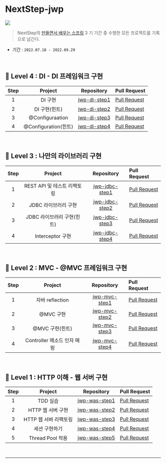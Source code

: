 # NextStep-jwp

<img src=https://i.imgur.com/7auQz8Z.png><br>

> NextStep의 [만들면서 배우는 스프링](https://edu.nextstep.camp/c/8fWRxNWU/) 3 기 기간 중 수행한 모든 프로젝트를 기록으로 남긴다.

* 기간 : ``2022.07.18 - 2022.09.29``

<br>

## 🐓 Level 4 : DI - DI 프레임워크 구현


| Step |      Project       |                              Repository                               | Pull Request |
|:---:|:------------------:|:---------------------------------------------------------------------:|:---|
| 1 |       DI 구현        |    [jwp-di-step1](https://github.com/headF1rst/jwp-di/tree/step1)     | [Pull Request](https://github.com/next-step/jwp-di/pull/129) |
| 2 |     DI 구현(힌트)      |    [jwp-di-step2](https://github.com/headF1rst/jwp-di/tree/step2)     | [Pull Request](https://github.com/next-step/jwp-di/pull/132) |
| 3 |  @Configuraation   | [jwp-di-step3]() | [Pull Request]() |
| 4 | @Configuration(힌트) | [jwp-di-step4]() | [Pull Request]() |

<br>

## 🐥 Level 3 : 나만의 라이브러리 구현

| Step |       Project       |                             Repository                             | Pull Request |
|:---:|:-------------------:|:------------------------------------------------------------------:|:---|
| 1 | REST API 및 테스트 리팩토링 | [jwp-jdbc-step1](https://github.com/headF1rst/jwp-jdbc/tree/step1) | [Pull Request](https://github.com/next-step/jwp-jdbc/pull/166) |
| 2 |    JDBC 라이브러리 구현    | [jwp-jdbc-step2](https://github.com/headF1rst/jwp-jdbc/tree/step2) | [Pull Request](https://github.com/next-step/jwp-jdbc/pull/175) |
| 3 |  JDBC 라이브러리 구현(힌트)  | [jwp-jdbc-step3](https://github.com/headF1rst/jwp-jdbc/tree/step3) | [Pull Request](https://github.com/next-step/jwp-jdbc/pull/180) |
| 4 |   Interceptor 구현    | [jwp-jdbc-step4](https://github.com/headF1rst/jwp-jdbc/tree/step4) | [Pull Request](https://github.com/next-step/jwp-jdbc/pull/186) |

<br>

## 🐣 Level 2 : MVC - @MVC 프레임워크 구현

| Step |       Project        |                            Repository                            | Pull Request                                                  |
|:---:|:--------------------:|:----------------------------------------------------------------:|:--------------------------------------------------------------|
| 1 |    자바 reflection     | [jwp-mvc-step1](https://github.com/headF1rst/jwp-mvc/tree/step1) | [Pull Request](https://github.com/next-step/jwp-mvc/pull/225) |
| 2 |       @MVC 구현        | [jwp-mvc-step2](https://github.com/headF1rst/jwp-mvc/tree/step2) | [Pull Request](https://github.com/next-step/jwp-mvc/pull/239) |
| 3 |     @MVC 구현(힌트)      | [jwp-mvc-step3](https://github.com/headF1rst/jwp-mvc/tree/step3) | [Pull Request](https://github.com/next-step/jwp-mvc/pull/245) |
| 4 | Controller 메소드 인자 매핑 | [jwp-mvc-step4](https://github.com/headF1rst/jwp-mvc/tree/step4) | [Pull Request](https://github.com/next-step/jwp-mvc/pull/257)                                              |

<br>

## 🥚 Level 1 : HTTP 이해 - 웹 서버 구현

| Step |    Project     |                            Repository                            | Pull Request |
|:----:|:--------------:|:----------------------------------------------------------------:|:---|
|  1   |     TDD 실습     | [jwp-was-step1](https://github.com/headF1rst/jwp-was/tree/step1) | [Pull Request](https://github.com/next-step/jwp-was/pull/250) |
|  2   |  HTTP 웹 서버 구현  | [jwp-was-step2](https://github.com/headF1rst/jwp-was/tree/step2) | [Pull Request](https://github.com/next-step/jwp-was/pull/303) |
|  3   | HTTP 웹 서버 리팩토링 | [jwp-was-step3](https://github.com/headF1rst/jwp-was/tree/step3) | [Pull Request](https://github.com/next-step/jwp-was/pull/332) |
|  4   |    세션 구현하기     | [jwp-was-step4](https://github.com/headF1rst/jwp-was/tree/step4) | [Pull Request](https://github.com/next-step/jwp-was/pull/365) |
|  5   |    Thread Pool 적용     | [jwp-was-step5](https://github.com/headF1rst/jwp-was/tree/step5) | [Pull Request](https://github.com/next-step/jwp-was/pull/380) |

<br>

---
